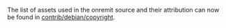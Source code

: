 The list of assets used in the onremit source and their attribution can now be found in [contrib/debian/copyright](../contrib/debian/copyright).
